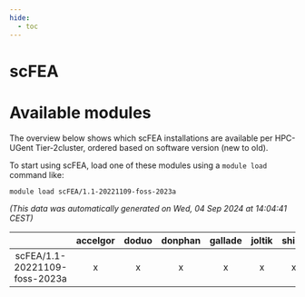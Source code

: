 ```yaml
---
hide:
  - toc
---
```


scFEA
=====

# Available modules


The overview below shows which scFEA installations are available per HPC-UGent Tier-2cluster, ordered based on software version (new to old).

To start using scFEA, load one of these modules using a `module load` command like:

```shell
module load scFEA/1.1-20221109-foss-2023a
```

*(This data was automatically generated on Wed, 04 Sep 2024 at 14:04:41 CEST)*  

| |accelgor|doduo|donphan|gallade|joltik|shinx|skitty|
| :---: | :---: | :---: | :---: | :---: | :---: | :---: | :---: |
|scFEA/1.1-20221109-foss-2023a|x|x|x|x|x|x|x|
